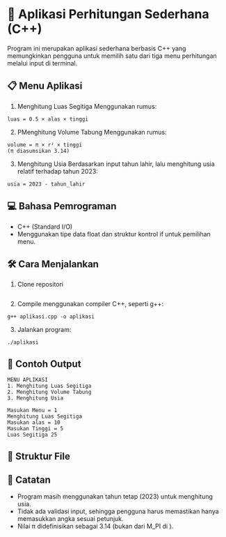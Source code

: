 # 📐 Aplikasi Perhitungan Sederhana (C++)

Program ini merupakan aplikasi sederhana berbasis C++ yang memungkinkan pengguna untuk memilih satu dari tiga menu perhitungan melalui input di terminal.

## 📋 Menu Aplikasi

1. Menghitung Luas Segitiga
Menggunakan rumus:
```
luas = 0.5 × alas × tinggi
```

2. PMenghitung Volume Tabung
Menggunakan rumus:
```
volume = π × r² × tinggi
(π diasumsikan 3.14)
```

3. Menghitung Usia
Berdasarkan input tahun lahir, lalu menghitung usia relatif terhadap tahun 2023:
```
usia = 2023 - tahun_lahir
```

## 💻 Bahasa Pemrograman

- C++ (Standard I/O)
- Menggunakan tipe data float dan struktur kontrol if untuk pemilihan menu.

## 🛠️ Cara Menjalankan
1. Clone repositori
```
```
2. Compile menggunakan compiler C++, seperti g++:
```
g++ aplikasi.cpp -o aplikasi
```
3. Jalankan program:
```
./aplikasi
```

## 🧪 Contoh Output
```
MENU APLIKASI
1. Menghitung Luas Segitiga
2. Menghitung Volume Tabung
3. Menghitung Usia

Masukan Menu = 1
Menghitung Luas Segitiga
Masukan alas = 10
Masukan Tinggi = 5
Luas Segitiga 25
```

## 📁 Struktur File

## 📌 Catatan
- Program masih menggunakan tahun tetap (2023) untuk menghitung usia.
- Tidak ada validasi input, sehingga pengguna harus memastikan hanya memasukkan angka sesuai petunjuk.
- Nilai π didefinisikan sebagai 3.14 (bukan dari M_PI di <cmath>).
